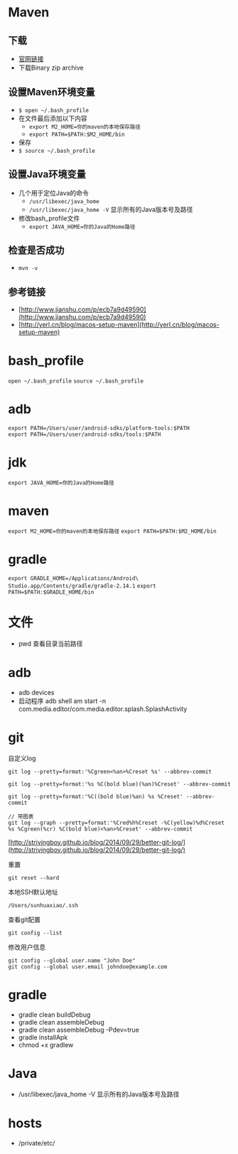 # Maven

## 下载

- [官网链接](https://maven.apache.org/download.cgi)
- 下载Binary zip archive

## 设置Maven环境变量

- `$ open ~/.bash_profile`
- 在文件最后添加以下内容
	- `export M2_HOME=你的maven的本地保存路径`
	- `export PATH=$PATH:$M2_HOME/bin`
- 保存
- `$ source ~/.bash_profile` 

## 设置Java环境变量

- 几个用于定位Java的命令
	- `/usr/libexec/java_home`
	- `/usr/libexec/java_home -V` 显示所有的Java版本号及路径
- 修改bash_profile文件
	- `export JAVA_HOME=你的Java的Home路径`

## 检查是否成功

- `mvn -v`   

## 参考链接

- [http://www.jianshu.com/p/ecb7a9d49590](http://www.jianshu.com/p/ecb7a9d49590)
- [http://yerl.cn/blog/macos-setup-maven](http://yerl.cn/blog/macos-setup-maven)

# bash_profile

`open ~/.bash_profile`
`source ~/.bash_profile`

# adb

`export PATH=/Users/user/android-sdks/platform-tools:$PATH`  
`export PATH=/Users/user/android-sdks/tools:$PATH`

# jdk

`export JAVA_HOME=你的Java的Home路径`

# maven

`export M2_HOME=你的maven的本地保存路径`
`export PATH=$PATH:$M2_HOME/bin`

# gradle

`export GRADLE_HOME=/Applications/Android\ Studio.app/Contents/gradle/gradle-2.14.1`
`export PATH=$PATH:$GRADLE_HOME/bin`

# 文件

- pwd 查看目录当前路径

# adb

- adb devices
- 启动程序 adb shell am start -n com.media.editor/com.media.editor.splash.SplashActivity

# git

自定义log

```
git log --pretty=format:'%Cgreen<%an>%Creset %s' --abbrev-commit

git log --pretty=format:'%s %C(bold blue)(%an)%Creset' --abbrev-commit

git log --pretty=format:'%C((bold blue)%an) %s %Creset' --abbrev-commit
```
```
// 带图表
git log --graph --pretty=format:'%Cred%h%Creset -%C(yellow)%d%Creset %s %Cgreen(%cr) %C(bold blue)<%an>%Creset' --abbrev-commit
```

[http://strivingboy.github.io/blog/2014/09/29/better-git-log/](http://strivingboy.github.io/blog/2014/09/29/better-git-log/)

重置

```
git reset --hard
```

本地SSH默认地址 

```
/Users/sunhuaxiao/.ssh
```

查看git配置 

```
git config --list
```

修改用户信息

```
git config --global user.name "John Doe"
git config --global user.email johndoe@example.com
```

# gradle

- gradle clean buildDebug
- gradle clean assembleDebug
- gradle clean assembleDebug -Pdev=true
- gradle installApk
- chmod +x gradlew

# Java

- /usr/libexec/java_home -V 显示所有的Java版本号及路径

# hosts

- /private/etc/